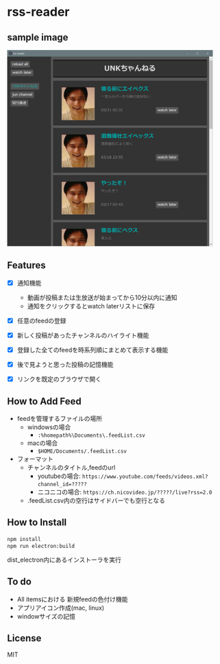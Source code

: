 # rss-reader

## sample image
<img src="./img/sample.png" width="480px">


## Features
- [x] 通知機能
    - 動画が投稿または生放送が始まってから10分以内に通知
    - 通知をクリックするとwatch laterリストに保存
- [x] 任意のfeedの登録
- [x] 新しく投稿があったチャンネルのハイライト機能
- [x] 登録した全てのfeedを時系列順にまとめて表示する機能
- [x] 後で見ようと思った投稿の記憶機能
- [x] リンクを既定のブラウザで開く


## How to Add Feed
- feedを管理するファイルの場所
    - windowsの場合
        - `:%homepath%\Documents\.feedList.csv`
    - macの場合
        - `$HOME/Documents/.feedList.csv`
- フォーマット
    - チャンネルのタイトル,feedのurl
        - youtubeの場合: `https://www.youtube.com/feeds/videos.xml?channel_id=?????`
        - ニコニコの場合: `https://ch.nicovideo.jp/?????/live?rss=2.0`
    - .feedList.csv内の空行はサイドバーでも空行となる


## How to Install
```
npm install
npm run electron:build
```
dist_electron内にあるインストーラを実行


## To do
- All itemsにおける 新規feedの色付け機能
- アプリアイコン作成(mac, linux)
- windowサイズの記憶

## License
MIT
